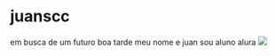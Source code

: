 # juanscc
em busca de um futuro
boa tarde
meu nome e juan
sou aluno alura
![](https://media1.tenor.com/m/xVlgmC8rAHcAAAAC/corinthians-timao.gif)
